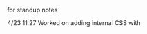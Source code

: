 for standup notes

4/23 11:27
Worked on adding internal CSS with <style> and added a comment

4/23 11:58
Added color

4/23 12:55
Added variable with fallback

4/23 12:58
finished adding background colors

4/23 1:19
finished adding units

4/23 1:44
finished box model

4/23 1:45
finished text

4/23 1:55
finished display

4/23 2:09 
finished sizing

4/23 2:11 
finished position

4/23 2:21
finished pseudo-class